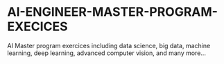 # AI-ENGINEER-MASTER-PROGRAM-EXECICES
AI Master program exercices including data science, big data, machine learning, deep learning, advanced computer vision, and many more...
